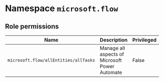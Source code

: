 # Namespace `microsoft.flow`
## Role permissions
|Name|Description|Privileged|
|-|-|-|
|`microsoft.flow/allEntities/allTasks`|Manage all aspects of Microsoft Power Automate|False|
